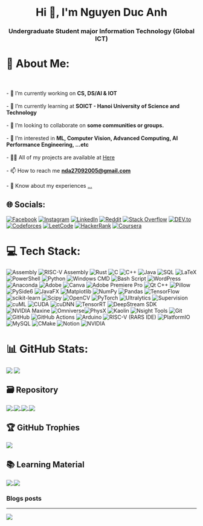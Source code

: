 <h1 align="center">Hi 👋, I'm Nguyen Duc Anh</h1>
<h3 align="center">Undergraduate Student major Information Technology (Global ICT)</h3>

# 💫 About Me:
<br><br>- 🔭 I’m currently working on **CS, DS/AI & IOT**<br><br>- 🌱 I’m currently learning at **SOICT - Hanoi University of Science and Technology**<br><br>- 👯 I’m looking to collaborate on **some communities or groups.**<br><br>- 🤝 I’m interested in **ML, Computer Vision, Advanced Computing, AI Performance Engineering, ...etc**<br><br>- 👨‍💻 All of my projects are available at [Here](https://github.com/ghosteater1311?tab=repositories)<br><br>- 📫 How to reach me **nda27092005@gmail.com**<br><br>- 📄 Know about my experiences [...](...)


## 🌐 Socials:
[![Facebook](https://img.shields.io/badge/Facebook-%231877F2.svg?logo=Facebook&logoColor=white)](https://facebook.com/bi.ovo2709) [![Instagram](https://img.shields.io/badge/Instagram-%23E4405F.svg?logo=Instagram&logoColor=white)](https://instagram.com/bii27.09) [![LinkedIn](https://img.shields.io/badge/LinkedIn-%230077B5.svg?logo=linkedin&logoColor=white)](https://linkedin.com/in/nguyen-duc-anh-aa7507364) [![Reddit](https://img.shields.io/badge/Reddit-%23FF4500.svg?logo=Reddit&logoColor=white)](https://reddit.com/user/Livid_Slide_481) [![Stack Overflow](https://img.shields.io/badge/-Stackoverflow-FE7A16?logo=stack-overflow&logoColor=white)](https://stackoverflow.com/users/22694113) [![DEV.to](https://img.shields.io/badge/DEV.to-%23000000.svg?logo=dev.to&logoColor=white)](https://dev.to/ghosteater1311) [![Codeforces](https://img.shields.io/badge/Codeforces-%231F8ACB.svg?logo=codeforces&logoColor=white)](https://codeforces.com/profile/ghosteater1311) [![LeetCode](https://img.shields.io/badge/LeetCode-%23FFA116.svg?logo=leetcode&logoColor=white)](https://www.leetcode.com/ghosteater1311) [![HackerRank](https://img.shields.io/badge/HackerRank-%23029E3B.svg?logo=hackerrank&logoColor=white)](https://www.hackerrank.com/ghosteater1311) [![Coursera](https://img.shields.io/badge/Coursera-%230056D2.svg?logo=coursera&logoColor=white)](https://www.coursera.org/learner/nguyen-duc-anh-2709)

# 💻 Tech Stack:
![Assembly](https://img.shields.io/badge/Assembly-%23DDDDDD.svg?style=flat&logo=asm&logoColor=black) ![RISC-V Assembly](https://img.shields.io/badge/RISC--V%20Assembly-%235391FE.svg?style=flat&logo=riscv&logoColor=yellow) ![Rust](https://img.shields.io/badge/rust-%23000000.svg?style=flat&logo=rust&logoColor=white) ![C](https://img.shields.io/badge/c-%2300599C.svg?style=flat&logo=c&logoColor=white) ![C++](https://img.shields.io/badge/c++-%2300599C.svg?style=flat&logo=c%2B%2B&logoColor=white) ![Java](https://img.shields.io/badge/java-%23ED8B00.svg?style=flat&logo=openjdk&logoColor=white) ![SQL](https://img.shields.io/badge/SQL-6B7280.svg?style=flat&logo=databricks&logoColor=white) ![LaTeX](https://img.shields.io/badge/latex-%23008080.svg?style=flat&logo=latex&logoColor=white) ![PowerShell](https://img.shields.io/badge/PowerShell-%235391FE.svg?style=flat&logo=powershell&logoColor=white) ![Python](https://img.shields.io/badge/python-3670A0?style=flat&logo=python&logoColor=ffdd54) ![Windows CMD](https://img.shields.io/badge/Windows%20CMD-%234D4D4D.svg?style=flat&logo=windows-terminal&logoColor=white) ![Bash Script](https://img.shields.io/badge/bash_script-%23121011.svg?style=flat&logo=gnu-bash&logoColor=white) ![WordPress](https://img.shields.io/badge/WordPress-%23117AC9.svg?style=flat&logo=WordPress&logoColor=white) ![Anaconda](https://img.shields.io/badge/Anaconda-%2344A833.svg?style=flat&logo=anaconda&logoColor=white) ![Adobe](https://img.shields.io/badge/adobe-%23FF0000.svg?style=flat&logo=adobe&logoColor=white) ![Canva](https://img.shields.io/badge/Canva-%2300C4CC.svg?style=flat&logo=Canva&logoColor=white) ![Adobe Premiere Pro](https://img.shields.io/badge/Adobe%20Premiere%20Pro-9999FF.svg?style=flat&logo=Adobe%20Premiere%20Pro&logoColor=white) ![Qt C++](https://img.shields.io/badge/Qt%20C%2B%2B-%2300599C.svg?style=flat&logo=qt&logoColor=white) ![Pillow](https://img.shields.io/badge/Pillow-%233776AB.svg?style=flat&logo=python&logoColor=white) ![PySide6](https://img.shields.io/badge/PySide6-%233776AB.svg?style=flat&logo=qt&logoColor=white) ![JavaFX](https://img.shields.io/badge/JavaFX-%23ED8B00.svg?style=flat&logo=java&logoColor=white) ![Matplotlib](https://img.shields.io/badge/Matplotlib-%23ffffff.svg?style=flat&logo=Matplotlib&logoColor=black) ![NumPy](https://img.shields.io/badge/numpy-%23013243.svg?style=flat&logo=numpy&logoColor=white) ![Pandas](https://img.shields.io/badge/pandas-%23150458.svg?style=flat&logo=pandas&logoColor=white) ![TensorFlow](https://img.shields.io/badge/TensorFlow-%23FF6F00.svg?style=flat&logo=TensorFlow&logoColor=white) ![scikit-learn](https://img.shields.io/badge/scikit--learn-%23F7931E.svg?style=flat&logo=scikit-learn&logoColor=white) ![Scipy](https://img.shields.io/badge/SciPy-%230C55A5.svg?style=flat&logo=scipy&logoColor=%white) ![OpenCV](https://img.shields.io/badge/OpenCV-%235C3EE8.svg?style=flat&logo=opencv&logoColor=white) ![PyTorch](https://img.shields.io/badge/PyTorch-%23EE4C2C.svg?style=flat&logo=PyTorch&logoColor=white) ![Ultralytics](https://img.shields.io/badge/Ultralytics-%230080FF.svg?style=flat&logo=Ultralytics&logoColor=white) ![Supervision](https://img.shields.io/badge/Supervision-%231A1A1A.svg?style=flat&logo=Roboflow&logoColor=white) ![cuML](https://img.shields.io/badge/cuML-%237942A3.svg?style=flat&logo=nvidia&logoColor=white) ![CUDA](https://img.shields.io/badge/CUDA-%23005987.svg?style=flat&logo=nvidia&logoColor=white) ![cuDNN](https://img.shields.io/badge/cuDNN-%2300C7B7.svg?style=flat&logo=nvidia&logoColor=white) ![TensorRT](https://img.shields.io/badge/TensorRT-%2300915D.svg?style=flat&logo=nvidia&logoColor=white) ![DeepStream SDK](https://img.shields.io/badge/DeepStream_SDK-%232C8EBB.svg?style=flat&logo=nvidia&logoColor=white) ![NVIDIA Maxine](https://img.shields.io/badge/NVIDIA_Maxine-%236E40C9.svg?style=flat&logo=nvidia&logoColor=white) ![Omniverse](https://img.shields.io/badge/Omniverse-%2300B140.svg?style=flat&logo=nvidia&logoColor=white)![PhysX](https://img.shields.io/badge/PhysX-%230A0A23.svg?style=flat&logo=nvidia&logoColor=white) ![Kaolin](https://img.shields.io/badge/Kaolin-%238B5FBF.svg?style=flat&logo=nvidia&logoColor=white) ![Nsight Tools](https://img.shields.io/badge/Nsight_Tools-%234D8FCC.svg?style=flat&logo=nvidia&logoColor=white) ![Git](https://img.shields.io/badge/git-%23F05033.svg?style=flat&logo=git&logoColor=white) ![GitHub](https://img.shields.io/badge/github-%23121011.svg?style=flat&logo=github&logoColor=white) ![GitHub Actions](https://img.shields.io/badge/github%20actions-%232671E5.svg?style=flat&logo=githubactions&logoColor=white) ![Arduino](https://img.shields.io/badge/-Arduino-00979D?style=flat&logo=Arduino&logoColor=white) ![RISC-V (RARS IDE)](https://img.shields.io/badge/RISC--V%20(RARS%20IDE)-%235391FE.svg?style=flat&logo=riscv&logoColor=yellow) ![PlatformIO](https://img.shields.io/badge/PlatformIO-%23F47920.svg?style=flat&logo=PlatformIO&logoColor=white) ![MySQL](https://img.shields.io/badge/MySQL-%234479A1.svg?style=flat&logo=mysql&logoColor=white) ![CMake](https://img.shields.io/badge/CMake-%23008FBA.svg?style=flat&logo=cmake&logoColor=white) ![Notion](https://img.shields.io/badge/Notion-%23000000.svg?style=flat&logo=notion&logoColor=white) ![NVIDIA](https://img.shields.io/badge/NVIDIA-%2376B900.svg?style=flat&logo=nVIDIA&logoColor=white)

# 📊 GitHub Stats:
<a>
  <img align="center" src="https://nirzak-streak-stats.vercel.app/?user=ghosteater1311&theme=github_dark&hide_border=false"/>
</a>

<a>
  <img align="center" src="https://github-readme-stats.vercel.app/api/top-langs/?username=ghosteater1311&layout=donut&theme=merko"/>
</a>

## 🗃️ Repository
<a href="https://github.com/ghosteater1311/RISC-V_Bitmap_Image_Display">
  <!-- Change the `github-readme-stats.anuraghazra1.vercel.app` to `github-readme-stats.vercel.app`  -->
  <img align="center" src="https://github-readme-stats.anuraghazra1.vercel.app/api/pin/?username=ghosteater1311&repo=RISC-V_Bitmap_Image_Display&theme=merko"/>
</a>

<a href="https://github.com/ghosteater1311/Hand-Written-Digits_Regconition">
  <!-- Change the `github-readme-stats.anuraghazra1.vercel.app` to `github-readme-stats.vercel.app`  -->
  <img align="center" src="https://github-readme-stats.anuraghazra1.vercel.app/api/pin/?username=ghosteater1311&repo=Hand-Written-Digits_Regconition&theme=gotham" />
</a>

<a href="https://github.com/ghosteater1311/Quick_Lap">
  <!-- Change the `github-readme-stats.anuraghazra1.vercel.app` to `github-readme-stats.vercel.app`  -->
  <img align="center" src="https://github-readme-stats.anuraghazra1.vercel.app/api/pin/?username=ghosteater1311&repo=Quick_Lap&theme=gruvbox" />
</a> 

<a href="https://github.com/ghosteater1311/CPA_Tracker">
  <!-- Change the `github-readme-stats.anuraghazra1.vercel.app` to `github-readme-stats.vercel.app`  -->
  <img align="center" src="https://github-readme-stats.anuraghazra1.vercel.app/api/pin/?username=ghosteater1311&repo=CPA_Tracker&theme=dark" />
</a>

## 🏆 GitHub Trophies
![](https://github-profile-trophy.vercel.app/?username=ghosteater1311&theme=github_dark&no-frame=false&no-bg=true&margin-w=4)

## 📚 Learning Material
<a href="https://github.com/ghosteater1311/MIT-EECS">
  <!-- Change the `github-readme-stats.anuraghazra1.vercel.app` to `github-readme-stats.vercel.app`  -->
  <img align="center" src="https://github-readme-stats.anuraghazra1.vercel.app/api/pin/?username=ghosteater1311&repo=MIT-EECS&theme=dracula" />
</a>

<a href="https://github.com/ghosteater1311/UnderGra_ICT-Program_SOICT-HUST">
  <!-- Change the `github-readme-stats.anuraghazra1.vercel.app` to `github-readme-stats.vercel.app`  -->
  <img align="center" src="https://github-readme-stats.anuraghazra1.vercel.app/api/pin/?username=ghosteater1311&repo=UnderGra_ICT-Program_SOICT-HUST&theme=nightowl" />
</a>

### Blogs posts
<!-- BLOG-POST-LIST:START -->
<!-- BLOG-POST-LIST:END -->
---
[![](https://visitcount.itsvg.in/api?id=ghosteater1311&icon=5&color=0)](https://visitcount.itsvg.in)



<!-- Proudly created with GPRM ( https://gprm.itsvg.in ) -->
